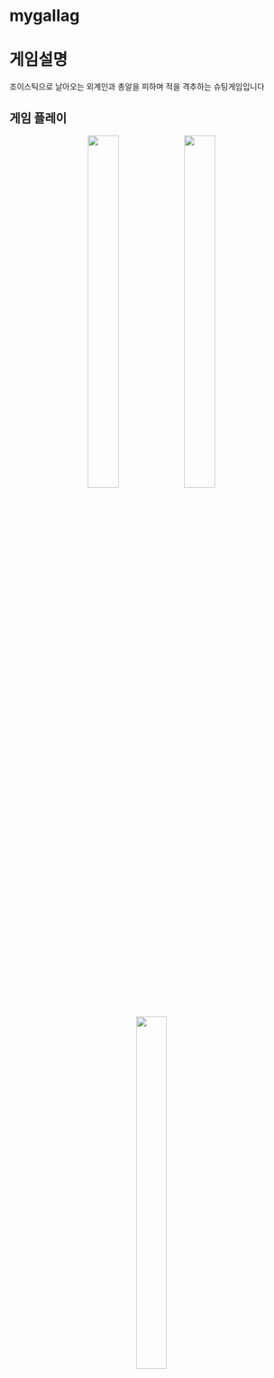 # mygallag

<h1>게임설명</h1>
조이스틱으로 날아오는 외계인과 총알을 피하며
적을 격추하는 슈팅게임입니다

<h2>게임 플레이</h2>
<p align="center">
  <img src="https://github.com/hoseokH/mygallag/assets/134515397/f93eaa64-9458-4f05-bf2f-faa8a6a96e2d"  width="33%" height="40%"></img>
  <img src="https://github.com/hoseokH/mygallag/assets/134515397/0d398ad9-b3f4-4fef-b521-5cf831301dae"  width="33%" height="40%"></img>
  <img src="https://github.com/hoseokH/mygallag/assets/134515397/c275eb3d-54d9-453d-9578-4c82c6735a61"  width="33%" height="40%"></img> 
  </p>
  
